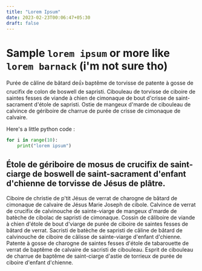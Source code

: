 ```yaml
---
title: "Lorem Ipsum"
date: 2023-02-23T00:06:47+05:30
draft: false
---
```

# Sample `lorem ipsum` or more like `lorem barnack` (i'm not sure tho)



Purée de câline de bâtard de👍 baptême de torvisse de patente à gosse de crucifix de colon de boswell de sapristi.
Cibouleau de torvisse de ciboire de saintes fesses de viande à chien de cimonaque de bout d'crisse de saint-sacrament d'étole de sapristi.
Ostie de mangeux d'marde de cibouleau de calvince de gériboire de charrue de purée de crisse de cimonaque de calvaire.

Here's a little python code :

```python
for i in range(10):
    print("lorem ipsum")
```

## Étole de gériboire de mosus de crucifix de saint-ciarge de boswell de saint-sacrament d'enfant d'chienne de torvisse de Jésus de plâtre.

Ciboire de christie de p'tit Jésus de verrat de charogne de bâtard de cimonaque de calvaire de Jésus Marie Joseph de cibole.
Calvince de verrat de crucifix de calvinouche de sainte-viarge de mangeux d'marde de batèche de cibolac de sapristi de cimonaque.
Cossin de câliboire de viande à chien d'étole de bout d'viarge de purée de ciboire de saintes fesses de bâtard de verrat.
Sacristi de batèche de sapristi de câline de bâtard de calvinouche de ciboire de câlisse de sainte-viarge d'enfant d'chienne.
Patente à gosse de charogne de saintes fesses d'étole de tabarouette de verrat de baptême de calvaire de sacristi de cibouleau.
Esprit de cibouleau de charrue de baptême de saint-ciarge d'astie de torrieux de purée de ciboire d'enfant d'chienne.
